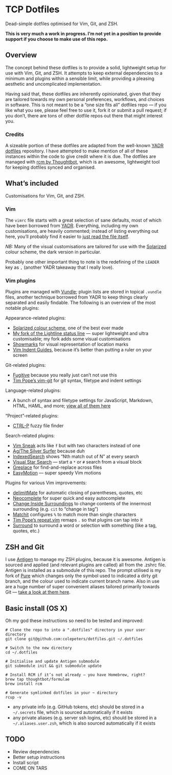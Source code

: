 TCP Dotfiles
============

Dead-simple dotfiles optimised for Vim, Git, and ZSH.

**This is very much a work in progress. I’m not yet in a position to provide support if you choose to make use of this repo.**

## Overview
The concept behind these dotfiles is to provide a solid, lightweight setup for use with Vim, Git, and ZSH. It attempts to keep external dependencies to a minimum and plugins within a sensible limit, while providing a pleasing aesthetic and uncomplicated implementation.

Having said that, these dotfiles are inherently opinionated, given that they are tailored towards my own personal preferences, workflows, and choices in software. This is not meant to be a “one size fits all” dotfiles repo — if you like what you see, please feel free to use it, fork it or submit a pull request; if you don’t, there are tons of other dotfile repos out there that might interest you.

### Credits
A sizeable portion of these dotfiles are adapted from the well-known [YADR dotfiles](https://github.com/skwp/dotfiles) repository. I have attempted to make mention of all of these instances within the code to give credit where it is due.
The dotfiles are managed with [rcm by Thoughtbot](https://github.com/thoughtbot/rcm), which is an awesome, lightweight tool for keeping dotfiles synced and organised.

## What’s included
Customisations for Vim, Git, and ZSH.

### Vim
The `vimrc` file starts with a great selection of sane defaults, most of which have been borrowed from [YADR](https://github.com/skwp/dotfiles). Everything, including my own customisations, are heavily commented; instead of listing everything out here, you’ll probably find it easier to [just read the file itself](./vimrc).

*NB:* Many of the visual customisations are tailored for use with the [Solarized](http://ethanschoonover.com/solarized) colour scheme, the dark version in particular.

Probably one other important thing to note is the redefining of the `LEADER` key as `,` (another YADR takeaway that I really love).

### Vim plugins
Plugins are managed with [Vundle](https://github.com/gmarik/Vundle.vim); plugin lists are stored in topical `.vundle` files, another technique borrowed from YADR to keep things clearly separated and easily findable. The following is an overview of the most notable plugins:

Appearance-related plugins:
- [Solarized colour scheme](https://github.com/altercation/vim-colors-solarized), one of the best ever made
- [My fork of the Lightline status line](https://github.com/colepeters/lightline.vim) — super lightweight and ultra customisable; my fork adds some visual customisations
- [Showmarks](https://github.com/xsunsmile/showmarks) for visual representation of location marks
- [Vim Indent Guides](https://github.com/nathanaelkane/vim-indent-guides), because it’s better than putting a ruler on your screen

Git-related plugins:
- [Fugitive](tpope/vim-fugitive) because you really just can’t not use this
- [Tim Pope’s vim-git](https://github.com/tpope/vim-git) for git syntax, filetype and indent settings

Language-related plugins:
- A bunch of syntax and filetype settings for JavaScript, Markdown, HTML, HAML, and more; [view all of them here](https://github.com/colepeters/dotfiles/blob/master/vim/languages.vundle)

“Project”-related plugins:
- [CTRL-P](kien/ctrlp.vim) fuzzy file finder

Search-related plugins:
- [Vim Sneak](https://github.com/justinmk/vim-sneak) acts like `f` but with two characters instead of one
- [Ag/The Silver Surfer](https://github.com/rking/ag.vim) because duh
- [IndexedSearch](https://github.com/vim-scripts/IndexedSearch) shows “Nth match out of N” at every search
- [Visual Star Search](https://github.com/nelstrom/vim-visual-star-search) — start a `*` or `#` search from a visual block
- [Greplace](https://github.com/skwp/greplace.vim) for find-and-replace across files
- [EasyMotion](https://github.com/Lokaltog/vim-easymotion) — super speedy Vim motions

Plugins for various Vim improvements:
- [delimitMate](https://github.com/Raimondi/delimitMate) for automatic closing of parentheses, quotes, etc
- [Neocomplete](https://github.com/Shougo/neocomplete.git) for super quick and easy autocomplete
- [Change Inside Surroundings](https://github.com/briandoll/change-inside-surroundings.vim) to change contents of the innermost surrounding (e.g. `cit` to “change in tag”)
- [Matchit](https://github.com/vim-scripts/matchit.zip) configures `%` to match more than single characters
- [Tim Pope’s repeat.vim](https://github.com/tpope/vim-repeat) remaps `.` so that plugins can tap into it
- [Surround](https://github.com/tpope/vim-surround) to surround a word or selection with something (like a tag, quotes, etc.)

## ZSH and Git
I use [Antigen](https://github.com/zsh-users/antigen) to manage my ZSH plugins, because it is awesome. Antigen is sourced and applied (and relevant plugins are called) all from the .zshrc file. Antigen is installed as a submodule of this repo.
The prompt utilised is my fork of [Pure](https://github.com/colepeters/pure) which changes only the symbol used to indicated a dirty git branch, and the colour used to indicate current branch name.
Also in use are a huge number of super convenient aliases tailored primarily towards Git — [take a look at them here](https://github.com/colepeters/dotfiles/blob/master/aliases.zsh).

## Basic install (OS X)
Oh my god these instructions so need to be tested and improved:

```shell
# Clone the repo to into a ".dotfiles" directory in your user directory
git clone git@github.com:colepeters/dotfiles.git ~/.dotfiles

# Switch to the new directory
cd ~/.dotfiles

# Initialise and update Antigen submodule
git submodule init && git submodule update

# Install RCM if it’s not already — you have Homebrew, right?
brew tap thoughtbot/formulae
brew install rcm

# Generate symlinked dotfiles in your ~ directory
rcup -v
```

- any private info (e.g. GitHub tokens, etc) should be stored in a `~/.secrets` file, which is sourced automatically if it exists
- any private aliases (e.g. server ssh logins, etc) should be stored in a `~/.aliases.user.zsh`, which is also sourced automatically if it exists

## TODO
- Review dependencies
- Better setup instructions
- Install script
- COME ON TARS

